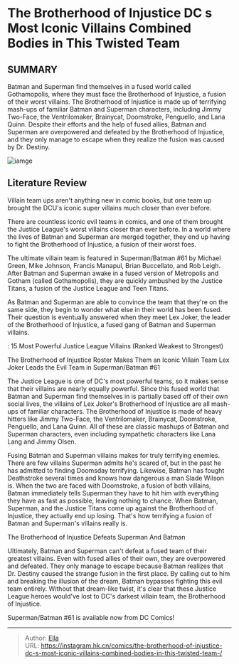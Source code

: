 # The Brotherhood of Injustice DC s Most Iconic Villains Combined Bodies in This Twisted Team 


## SUMMARY 



  Batman and Superman find themselves in a fused world called Gothamopolis, where they must face the Brotherhood of Injustice, a fusion of their worst villains.   The Brotherhood of Injustice is made up of terrifying mash-ups of familiar Batman and Superman characters, including Jimmy Two-Face, the Ventrilomaker, Brainycat, Doomstroke, Penguello, and Lana Quinn.   Despite their efforts and the help of fused allies, Batman and Superman are overpowered and defeated by the Brotherhood of Injustice, and they only manage to escape when they realize the fusion was caused by Dr. Destiny.  

![iamge](https://static1.srcdn.com/wordpress/wp-content/uploads/2023/12/deathstroke-and-catwoman.jpg)

## Literature Review

Villain team ups aren&#39;t anything new in comic books, but one team up brought the DCU&#39;s iconic super villains much closer than ever before.




There are countless iconic evil teams in comics, and one of them brought the Justice League&#39;s worst villains closer than ever before. In a world where the lives of Batman and Superman are merged together, they end up having to fight the Brotherhood of Injustice, a fusion of their worst foes.




The ultimate villain team is featured in Superman/Batman #61 by Michael Green, Mike Johnson, Francis Manapul, Brian Buccellato, and Rob Leigh. After Batman and Superman awake in a fused version of Metropolis and Gotham (called Gothamopolis), they are quickly ambushed by the Justice Titans, a fusion of the Justice League and Teen Titans.



          

As Batman and Superman are able to convince the team that they&#39;re on the same side, they begin to wonder what else in their world has been fused. Their question is eventually answered when they meet Lex Joker, the leader of the Brotherhood of Injustice, a fused gang of Batman and Superman villains.

 : 15 Most Powerful Justice League Villains (Ranked Weakest to Strongest)


 The Brotherhood of Injustice Roster Makes Them an Iconic Villain Team 
Lex Joker Leads the Evil Team in Superman/Batman #61
          




The Justice League is one of DC&#39;s most powerful teams, so it makes sense that their villains are nearly equally powerful. Since this fused world that Batman and Superman find themselves in is partially based off of their own social lives, the villains of Lex Joker&#39;s Brotherhood of Injustice are all mash-ups of familiar characters. The Brotherhood of Injustice is made of heavy hitters like Jimmy Two-Face, the Ventrilomaker, Brainycat, Doomstroke, Penguello, and Lana Quinn. All of these are classic mashups of Batman and Superman characters, even including sympathetic characters like Lana Lang and Jimmy Olsen.

Fusing Batman and Superman villains makes for truly terrifying enemies. There are few villains Superman admits he&#39;s scared of, but in the past he has admitted to finding Doomsday terrifying. Likewise, Batman has fought Deathstroke several times and knows how dangerous a man Slade Wilson is. When the two are faced with Doomstroke, a fusion of both villains, Batman immediately tells Superman they have to hit him with everything they have as fast as possible, leaving nothing to chance. When Batman, Superman, and the Justice Titans come up against the Brotherhood of Injustice, they actually end up losing. That&#39;s how terrifying a fusion of Batman and Superman&#39;s villains really is.






 The Brotherhood of Injustice Defeats Superman And Batman 
          

Ultimately, Batman and Superman can&#39;t defeat a fused team of their greatest villains. Even with fused allies of their own, they are overpowered and defeated. They only manage to escape because Batman realizes that Dr. Destiny caused the strange fusion in the first place. By calling out to him and breaking the illusion of the dream, Batman bypasses fighting this evil team entirely. Without that dream-like twist, it&#39;s clear that these Justice League heroes would&#39;ve lost to DC&#39;s darkest villain team, the Brotherhood of Injustice.

Superman/Batman #61 is available now from DC Comics!



---

> Author: [Ella](https://instagram.hk.cn/)  
> URL: https://instagram.hk.cn/comics/the-brotherhood-of-injustice-dc-s-most-iconic-villains-combined-bodies-in-this-twisted-team-/  

